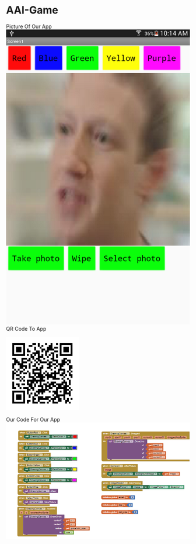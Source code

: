 # AAI-Game

Picture Of Our App
<img src="https://github.com/Linson132/AAI-Game/blob/master/Screenshot_2019-11-18-10-14-54.png" alt="App Picture">
   QR Code To App

![qr](https://github.com/Linson132/AAI-Game/blob/master/App%20Iventor.png)

Our Code For Our App
![code](https://github.com/Linson132/AAI-Game/blob/master/Capture.PNG)
